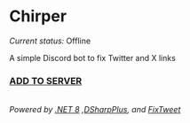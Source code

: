 # Chirper
*Current status:* Offline

A simple Discord bot to fix Twitter and X links

### [ADD TO SERVER](https://discord.com/api/oauth2/authorize?client_id=1189213965130158182&permissions=274877910016&scope=applications.commands%20bot)


*<br>Powered by [.NET 8](https://learn.microsoft.com/en-us/dotnet/core/whats-new/dotnet-8) ,[DSharpPlus](https://github.com/DSharpPlus/DSharpPlus), and [FixTweet](https://github.com/FixTweet/FixTweet)*
